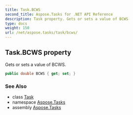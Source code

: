 ```yaml
---
title: Task.BCWS
second_title: Aspose.Tasks for .NET API Reference
description: Task property. Gets or sets a value of BCWS
type: docs
weight: 150
url: /net/aspose.tasks/task/bcws/
---
```

## Task.BCWS property

Gets or sets a value of BCWS.

```csharp
public double BCWS { get; set; }
```

### See Also

* class [Task](../)
* namespace [Aspose.Tasks](../../task/)
* assembly [Aspose.Tasks](../../../)


